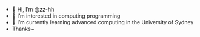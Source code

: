 - 👋 Hi, I’m @zz-hh
- 👀 I’m interested in computing programming
- 🌱 I’m currently learning advanced computing in the University of Sydney
- Thanks~

<!---
zz-hh/zz-hh is a ✨ special ✨ repository because its `README.md` (this file) appears on your GitHub profile.
You can click the Preview link to take a look at your changes.
--->
